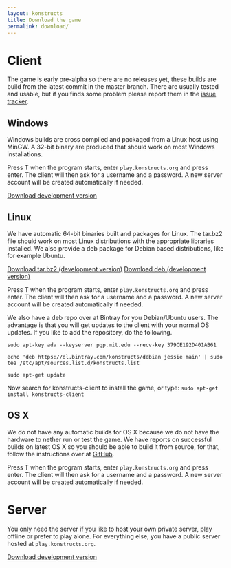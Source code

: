 ```yaml
---
layout: konstructs
title: Download the game
permalink: download/
---
```


# Client

The game is early pre-alpha so there are no releases yet, these builds are build from the latest commit in the master branch. There are usually tested and usable, but if you finds some problem please report them in the [issue tracker](https://github.com/konstructs/client/issues).

## Windows

Windows builds are cross compiled and packaged from a Linux host 
using MinGW. A 32-bit binary are produced that should work on most 
Windows installations.

Press T when the program starts, enter `play.konstructs.org` and press enter. The client will then ask for a username and a password. A new server account will be created automatically if needed. 

<a class="btn btn-warning" href="https://bintray.com/artifact/download/konstructs/windows/konstructs-client.zip">Download development version</a>

## Linux

We have automatic 64-bit binaries built and packages for Linux. The tar.bz2 file should work on most Linux distributions with the appropriate libraries installed. We also provide a deb package for Debian based distributions, like for example Ubuntu.

<a class="btn btn-warning" href="https://bintray.com/artifact/download/konstructs/linux/konstructs-client.tar.bz2">Download tar.bz2 (development version)</a>
<a class="btn btn-warning" href="https://dl.bintray.com/konstructs/debian/pool/main/k/konstructs-client/">Download deb (development version)</a>

Press T when the program starts, enter `play.konstructs.org` and press enter. The client will then ask for a username and a password. A new server account will be created automatically if needed. 

We also have a deb repo over at Bintray for you Debian/Ubuntu users. The advantage is that you will get updates to the client with your normal OS updates. If you like to add the repository, do the following.

`
sudo apt-key adv --keyserver pgp.mit.edu --recv-key 379CE192D401AB61
`

`
echo 'deb https://dl.bintray.com/konstructs/debian jessie main' | sudo tee /etc/apt/sources.list.d/konstructs.list
`

`
sudo apt-get update
`

Now search for konstructs-client to install the game, or type:
`
sudo apt-get install konstructs-client
`

## OS X

We do not have any automatic builds for OS X because we do not have the hardware to nether run or test the game. We have reports on successful builds on latest OS X so you should be able to build it from source, for that, follow the instructions over at [GitHub](https://github.com/konstructs/client/blob/master/BUILD.md).

Press T when the program starts, enter `play.konstructs.org` and press enter. The client will then ask for a username and a password. A new server account will be created automatically if needed. 

# Server

You only need the server if you like to host your own private server, play offline or prefer to play alone. For everything else, you have a public server hosted at `play.konstructs.org`.

<a class="btn btn-warning" href="https://bintray.com/artifact/download/konstructs/jars/konstructs-server-build-dev.jar">Download development version</a>
